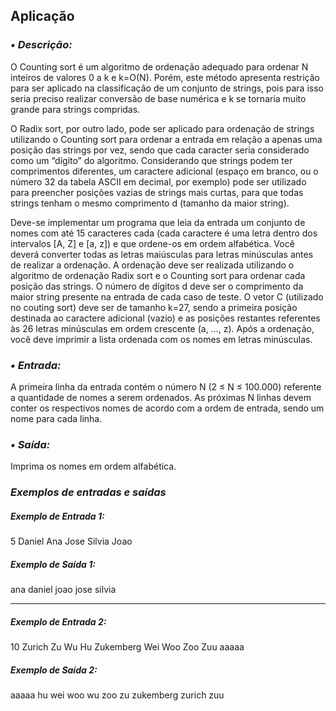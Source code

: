 ## Aplicação

### *• Descrição:*
O Counting sort é um algoritmo de ordenação adequado para ordenar N inteiros de valores 0 a k e k=O(N). Porém, este método apresenta 
restrição para ser aplicado na classificação de um conjunto de strings, pois para isso seria preciso realizar conversão de base numérica
e k se tornaria muito grande para strings compridas.

O Radix sort, por outro lado, pode ser aplicado para ordenação de strings utilizando o Counting sort para ordenar a entrada em relação 
a apenas uma posição das strings por vez, sendo que cada caracter seria considerado como um “dígito” do algoritmo. Considerando que 
strings podem ter comprimentos diferentes, um caractere adicional (espaço em branco, ou o número 32 da tabela ASCII em decimal, por 
exemplo) pode ser utilizado para preencher posições vazias de strings mais curtas, para que todas strings tenham o mesmo comprimento d 
(tamanho da maior string). 

Deve-se implementar um programa que leia da entrada um conjunto de nomes com até 15 caracteres cada (cada caractere é uma letra dentro 
dos intervalos [A, Z] e [a, z]) e que ordene-os em ordem alfabética. Você deverá converter todas as letras maiúsculas para letras 
minúsculas antes de realizar a ordenação. A ordenação deve ser realizada utilizando o algoritmo de ordenação Radix sort e o Counting
sort para ordenar cada posição das strings. O número de dígitos d deve ser o comprimento da maior string presente na entrada de cada 
caso de teste. O vetor C (utilizado no couting sort) deve ser de tamanho k=27, sendo a primeira posição destinada ao caractere adicional
(vazio) e as posições restantes referentes às 26 letras minúsculas em ordem crescente (a, …, z). Após a ordenação, você deve imprimir 
a lista ordenada com os nomes em letras minúsculas. 

### *• Entrada:*
A primeira linha da entrada contém o número N (2 ≤ N ≤ 100.000) referente a quantidade de nomes a serem ordenados. As próximas N linhas 
devem conter os respectivos nomes de acordo com a ordem de entrada, sendo um nome para cada linha. 

### *• Saída:*
Imprima os nomes em ordem alfabética. 

### *Exemplos de entradas e saídas*

##### Exemplo de Entrada 1:

5
Daniel
Ana
Jose
Silvia
Joao

##### Exemplo de Saída 1:

ana 
daniel
joao
jose
silvia
_____________________

##### Exemplo de Entrada 2:

10
Zurich
Zu
Wu
Hu
Zukemberg
Wei
Woo
Zoo
Zuu
aaaaa

##### Exemplo de Saída 2:

aaaaa
hu
wei
woo
wu
zoo 
zu
zukemberg
zurich
zuu 



